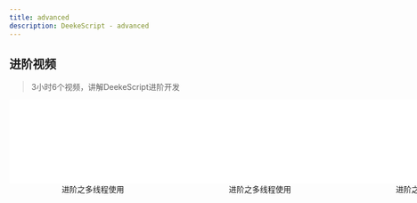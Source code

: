 ```yaml
---
title: advanced
description: DeekeScript - advanced
---
```


## 进阶视频

> 3小时6个视频，讲解DeekeScript进阶开发

<div style="display:flex;">
    <div style="text-align:center;">
        <div>
            <iframe src="//player.bilibili.com/player.html?isOutside=true&aid=113871041926224&bvid=BV13uf8YxEDV&cid=28011924006&p=1" scrolling="no" border="0" frameborder="no" framespacing="0" allowfullscreen="true"></iframe>
        </div>
        <div>进阶之多线程使用</div>
    </div>
    <div style="text-align:center;">
        <div>
            <iframe src="//player.bilibili.com/player.html?isOutside=true&aid=113871041926224&bvid=BV13uf8YxEDV&cid=28011924006&p=1" scrolling="no" border="0" frameborder="no" framespacing="0" allowfullscreen="true"></iframe>
        </div>
        <div>进阶之多线程使用</div>
    </div>
    <div style="text-align:center;">
        <div>
            <iframe src="//player.bilibili.com/player.html?isOutside=true&aid=113871041926224&bvid=BV13uf8YxEDV&cid=28011924006&p=1" scrolling="no" border="0" frameborder="no" framespacing="0" allowfullscreen="true"></iframe>
        </div>
        <div>进阶之多线程使用</div>
    </div>
    <div style="text-align:center;">
        <div>
            <iframe src="//player.bilibili.com/player.html?isOutside=true&aid=113871041926224&bvid=BV13uf8YxEDV&cid=28011924006&p=1" scrolling="no" border="0" frameborder="no" framespacing="0" allowfullscreen="true"></iframe>
        </div>
        <div>进阶之多线程使用</div>
    </div>
    <div style="text-align:center;">
        <div>
            <iframe src="//player.bilibili.com/player.html?isOutside=true&aid=113871041926224&bvid=BV13uf8YxEDV&cid=28011924006&p=1" scrolling="no" border="0" frameborder="no" framespacing="0" allowfullscreen="true"></iframe>
        </div>
        <div>进阶之多线程使用</div>
    </div>
    <div style="text-align:center;">
        <div>
            <iframe src="//player.bilibili.com/player.html?isOutside=true&aid=113871041926224&bvid=BV13uf8YxEDV&cid=28011924006&p=1" scrolling="no" border="0" frameborder="no" framespacing="0" allowfullscreen="true"></iframe>
        </div>
        <div>进阶之多线程使用</div>
    </div>

    
</div>
